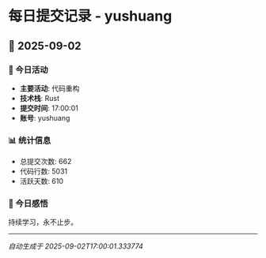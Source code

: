 # 每日提交记录 - yushuang

## 📅 2025-09-02

### 🎯 今日活动
- **主要活动**: 代码重构
- **技术栈**: Rust
- **提交时间**: 17:00:01
- **账号**: yushuang

### 📊 统计信息
- 总提交次数: 662
- 代码行数: 5031
- 活跃天数: 610

### 💭 今日感悟
持续学习，永不止步。

---
*自动生成于 2025-09-02T17:00:01.333774*
